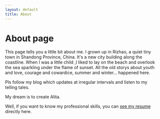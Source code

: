 ```yaml
---
layout: default
title: About
---
```


# About page

This page tells you a little bit about me.
I grown up in Rizhao, a quiet tiny town in Shandong Province, China. It's a new city building along the coastline. When I was a little child ,I liked to lay on the beach and overlook the sea sparkling under the flame of sunset. All the old storys about youth and love, courage and cowardice, summer and winter... happened here. 

Pls follow my blog which updates at irregular intervals and listen to my telling tales. 

My dream is to create Alita.

Well, if you want to know my professional skills, you can [see my resume](/assets/cv_4.pdf) directly here. 



